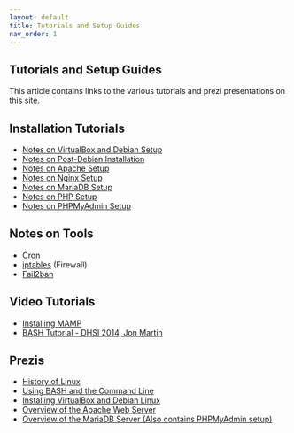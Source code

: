 ```yaml
---
layout: default
title: Tutorials and Setup Guides
nav_order: 1
---
```


## Tutorials and Setup Guides

This article contains links to the various tutorials and prezi presentations on this site.

Installation Tutorials
----------------------

-   [Notes on VirtualBox and Debian Setup](../Notes%20on%20VirtualBox%20and%20Debian%20Setup)
-   [Notes on Post-Debian Installation](../Notes%20on%20Post-Debian%20Installation)
-   [Notes on Apache Setup](../Notes%20on%20Apache%20Setup)
-   [Notes on Nginx Setup](../Notes%20on%20Nginx%20Setup)
-   [Notes on MariaDB Setup](../Notes%20on%20MariaDB%20Setup)
-   [Notes on PHP Setup](../Notes%20on%20PHP%20Setup)
-   [Notes on PHPMyAdmin Setup](../Notes%20on%20PHPMyAdmin%20Setup)

Notes on Tools
--------------

-   [Cron](../Cron)
-   [iptables](../iptables) (Firewall)
-   [Fail2ban](../Fail2ban)

Video Tutorials
---------------

-   [Installing MAMP](https://dhlinux.org/Tutorials/MAMP-Tutorial.mp4)
-   [BASH Tutorial - DHSI 2014, Jon Martin](https://dhlinux.org/Tutorials/Bash-Tutorial.mp4)

Prezis
------

-   [History of Linux](https://prezi.com/owlxtbwnxxzg/?token=79a88ad6e8bd6eb145ad4238ab1cf1be356e6486e47a1e09b6dbc82c80bf717d&utm_campaign=share&utm_medium=copy)
-   [Using BASH and the Command Line](https://prezi.com/a_u9g2oqraan/?token=11c22ca66953ef1d5bee0839558940db89c01328f8ac5b0cc7b35e1088b823cb&utm_campaign=share&utm_medium=copy)
-   [Installing VirtualBox and Debian Linux](https://prezi.com/l6znv2squxxu/?token=e5c7473d78bdc288648d9bf52d46640f6707ba53088da4fff1c1d46899b22b1b&utm_campaign=share&utm_medium=copy)
-   [Overview of the Apache Web Server](https://prezi.com/0nxhpwoqs1ob/?token=c0330c47af44c2a59c2d78a405225da0ce22dbaf4c10d50fd213f906fb34feee&utm_campaign=share&utm_medium=copy)
-   [Overview of the MariaDB Server (Also contains PHPMyAdmin setup)](https://prezi.com/a6lvi8i-ygmx/?token=737a74a0219e48c9ac16642d07200db9d3290aec2e7c91f7923825953c2a1110&utm_campaign=share&utm_medium=copy)